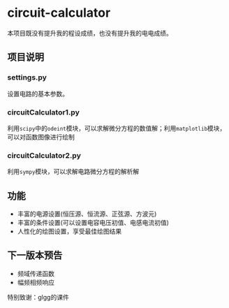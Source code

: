 # circuit-calculator
本项目既没有提升我的程设成绩，也没有提升我的电电成绩。
## 项目说明
### settings.py
设置电路的基本参数。
### circuitCalculator1.py
利用`scipy`中的`odeint`模块，可以求解微分方程的数值解；利用`matplotlib`模块，可以对函数图像进行绘制
### circuitCalculator2.py
利用`sympy`模块，可以求解电路微分方程的解析解
## 功能
* 丰富的电源设置(恒压源、恒流源、正弦源、方波元)
* 丰富的条件设置(可以设置电容电压初值、电感电流初值)
* 人性化的绘图设置，享受最佳绘图结果
## 下一版本预告
* 频域传递函数
* 幅频相频响应

特别致谢：glgg的课件
